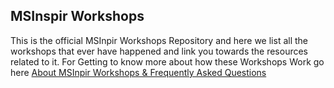 **MSInspir Workshops**
---
This is the official MSInpir Workshops Repository and here we list all the 
workshops that ever have happened and link you towards the resources related 
to it. For Getting to know more about how these Workshops Work go here 
[About MSInpir Workshops & Frequently Asked Questions](FAQ.md)
